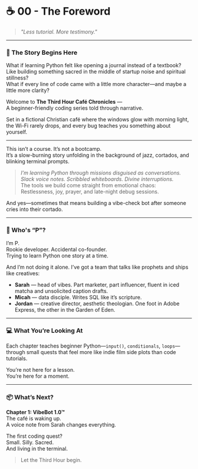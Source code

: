 # ☕ 00 - The Foreword

> _"Less tutorial. More testimony."_

---

### 🌿 The Story Begins Here

What if learning Python felt like opening a journal instead of a textbook?  
Like building something sacred in the middle of startup noise and spiritual stillness?  
What if every line of code came with a little more character—and maybe a little more clarity?

Welcome to **The Third Hour Café Chronicles** —  
A beginner-friendly coding series told through narrative.

Set in a fictional Christian café where the windows glow with morning light, the Wi-Fi rarely drops, and every bug teaches you something about yourself.

---

This isn’t a course. It’s not a bootcamp.  
It’s a slow-burning story unfolding in the background of jazz, cortados, and blinking terminal prompts.

> _I’m learning Python through missions disguised as conversations.  
Slack voice notes. Scribbled whiteboards. Divine interruptions._  
The tools we build come straight from emotional chaos:  
Restlessness, joy, prayer, and late-night debug sessions.

And yes—sometimes that means building a vibe-check bot after someone cries into their cortado.

---

### 👤 Who's “P”?

I’m P.  
Rookie developer. Accidental co-founder.  
Trying to learn Python one story at a time.

And I’m not doing it alone. I’ve got a team that talks like prophets and ships like creatives:

- **Sarah** — head of vibes. Part marketer, part influencer, fluent in iced matcha and unsolicited caption drafts.  
- **Micah** — data disciple. Writes SQL like it’s scripture.  
- **Jordan** — creative director, aesthetic theologian. One foot in Adobe Express, the other in the Garden of Eden.  

---

### 💻 What You’re Looking At

Each chapter teaches beginner Python—`input()`, `conditionals`, `loops`—  
through small quests that feel more like indie film side plots than code tutorials.

You’re not here for a lesson.  
You’re here for a moment.

---

### 📦 What’s Next?

**Chapter 1: VibeBot 1.0™**  
The café is waking up.  
A voice note from Sarah changes everything.

The first coding quest?  
Small. Silly. Sacred.  
And living in the terminal.

> Let the Third Hour begin.
